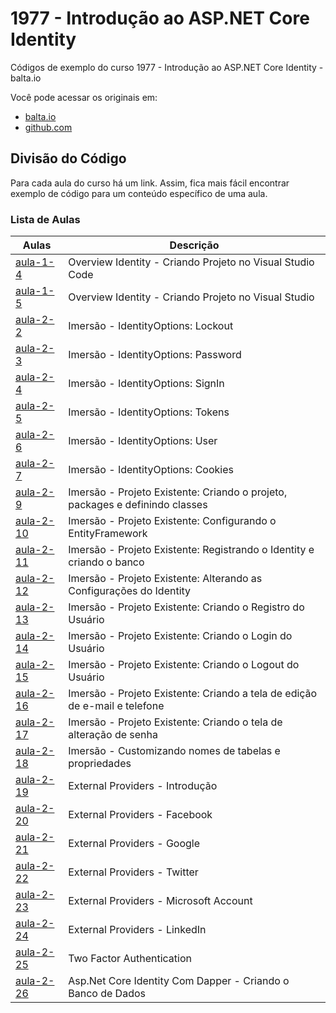 # 1977 - Introdução ao ASP.NET Core Identity

Códigos de exemplo do curso 1977 - Introdução ao ASP.NET Core Identity - balta.io

Você pode acessar os originais em:

- [balta.io](https://balta.io/)
- [github.com](https://github.com/balta-io/1977)

## Divisão do Código

Para cada aula do curso há um link. Assim, fica mais fácil encontrar exemplo de código para um conteúdo específico de uma aula.

### Lista de Aulas

| Aulas                                                                                   | Descrição                                                                    |
| --------------------------------------------------------------------------------------- | ---------------------------------------------------------------------------- |
| [aula-1-4](../../tree/278de57adea8c9aa9d6333d6068818e2cb519be7/OverviewIdentity)        | Overview Identity - Criando Projeto no Visual Studio Code                    |
| [aula-1-5](../../tree/12902bc3030ffe516fef971af79de864dc946b27/Id.Overview.Mvc.Vstudio) | Overview Identity - Criando Projeto no Visual Studio                         |
| [aula-2-2](Id.Overview.Mvc.Vstudio/Startup.cs#L66-L69)                                  | Imersão - IdentityOptions: Lockout                                           |
| [aula-2-3](Id.Overview.Mvc.Vstudio/Startup.cs#L71-L77)                                  | Imersão - IdentityOptions: Password                                          |
| [aula-2-4](Id.Overview.Mvc.Vstudio/Startup.cs#L61-L64)                                  | Imersão - IdentityOptions: SignIn                                            |
| [aula-2-5](Id.Overview.Mvc.Vstudio/Startup.cs#L79-L85)                                  | Imersão - IdentityOptions: Tokens                                            |
| [aula-2-6](Id.Overview.Mvc.Vstudio/Startup.cs#L87-L89)                                  | Imersão - IdentityOptions: User                                              |
| [aula-2-7](Id.Overview.Mvc.Vstudio/Startup.cs#L94-L117)                                 | Imersão - IdentityOptions: Cookies                                           |
| [aula-2-9](../../commit/97570ad)                                                        | Imersão - Projeto Existente: Criando o projeto, packages e definindo classes |
| [aula-2-10](../../commit/ec57665)                                                       | Imersão - Projeto Existente: Configurando o EntityFramework                  |
| [aula-2-11](../../commit/3d3b6a4)                                                       | Imersão - Projeto Existente: Registrando o Identity e criando o banco        |
| [aula-2-12](../../commit/d36b79f)                                                       | Imersão - Projeto Existente: Alterando as Configurações do Identity          |
| [aula-2-13](../../commit/96deeb4)                                                       | Imersão - Projeto Existente: Criando o Registro do Usuário                   |
| [aula-2-14](../../commit/222b0e4)                                                       | Imersão - Projeto Existente: Criando o Login do Usuário                      |
| [aula-2-15](../../commit/3acf9d2)                                                       | Imersão - Projeto Existente: Criando o Logout do Usuário                     |
| [aula-2-16](../../commit/08af8f9)                                                       | Imersão - Projeto Existente: Criando a tela de edição de e-mail e telefone   |
| [aula-2-17](../../commit/37a4c26)                                                       | Imersão - Projeto Existente: Criando o tela de alteração de senha            |
| [aula-2-18](../../commit/e9d6d58)                                                       | Imersão - Customizando nomes de tabelas e propriedades                       |
| [aula-2-19](../../commit/83d3eac)                                                       | External Providers - Introdução                                              |
| [aula-2-20](../../commit/dc8de37)                                                       | External Providers - Facebook                                                |
| [aula-2-21](../../commit/790ed4d)                                                       | External Providers - Google                                                  |
| [aula-2-22](../../commit/4bab751)                                                       | External Providers - Twitter                                                 |
| [aula-2-23](../../commit/ab74c12)                                                       | External Providers - Microsoft Account                                       |
| [aula-2-24](../../commit/4c024d6)                                                       | External Providers - LinkedIn                                                |
| [aula-2-25](../../commit/0ebd03a)                                                       | Two Factor Authentication                                                    |
| [aula-2-26](../../commit/a204c5d)                                                       | Asp.Net Core Identity Com Dapper - Criando o Banco de Dados                  |
